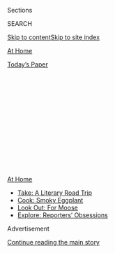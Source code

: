 <div id="app">

<div>

<div>

<div>

<div class="NYTAppHideMasthead css-1q2w90k e1suatyy0">

<div class="section css-ui9rw0 e1suatyy2">

<div class="css-eph4ug er09x8g0">

<div class="css-6n7j50">

</div>

<span class="css-1dv1kvn">Sections</span>

<div class="css-10488qs">

<span class="css-1dv1kvn">SEARCH</span>

</div>

[Skip to content](#site-content)[Skip to site index](#site-index)

</div>

<div id="masthead-section-label" class="css-1wr3we4 eaxe0e00">

[At
Home](https://www.nytimes.com/spotlight/at-home)

</div>

<div class="css-10698na e1huz5gh0">

</div>

</div>

<div id="masthead-bar-one" class="section hasLinks css-15hmgas e1csuq9d3">

<div class="css-uqyvli e1csuq9d0">

</div>

<div class="css-1uqjmks e1csuq9d1">

</div>

<div class="css-9e9ivx">

[](https://myaccount.nytimes.com/auth/login?response_type=cookie&client_id=vi)

</div>

<div class="css-1bvtpon e1csuq9d2">

[Today’s
Paper](https://www.nytimes.com/section/todayspaper)

</div>

</div>

</div>

</div>

<div data-aria-hidden="false">

<div id="site-content" data-role="main">

<div>

<div class="css-1aor85t" style="opacity:0.000000001;z-index:-1;visibility:hidden">

<div class="css-1hqnpie">

<div class="css-epjblv">

<span class="css-17xtcya">[At
Home](/spotlight/at-home)</span><span class="css-x15j1o">|</span><span class="css-fwqvlz">A
Telephone Is Your Friend, but a Tablet Can Betray
You</span>

</div>

<div class="css-k008qs">

<div class="css-1iwv8en">

<span class="css-18z7m18"></span>

<div>

</div>

</div>

<span class="css-1n6z4y">https://nyti.ms/2X9XfAP</span>

<div class="css-1705lsu">

<div class="css-4xjgmj">

<div class="css-4skfbu" data-role="toolbar" data-aria-label="Social Media Share buttons, Save button, and Comments Panel with current comment count" data-testid="share-tools">

  - 
  - 
  - 
  - 
    
    <div class="css-6n7j50">
    
    </div>

  - 

</div>

</div>

</div>

</div>

</div>

</div>

<div id="NYT_TOP_BANNER_REGION" class="css-13pd83m">

<div>

<div id="maps-athome-menu" class="section interactive-content interactive-size-medium css-1edisqu">

<div class="css-17ih8de interactive-body">

<div class="at-home-nav__innerContainer">

<div class="at-home-nav__title">

[At
Home](https://www.nytimes.com/spotlight/at-home?action=click&pgtype=Article&state=default&region=TOP_BANNER&context=at_home_menu)

</div>

  - [Take: A Literary Road
    Trip](https://www.nytimes.com/2020/07/28/books/time-for-a-literary-road-trip.html?action=click&pgtype=Article&state=default&region=TOP_BANNER&context=at_home_menu)
  - [Cook: Smoky
    Eggplant](https://www.nytimes.com/2020/07/29/magazine/bored-with-your-home-cooking-some-smoky-eggplant-will-fix-that.html?action=click&pgtype=Article&state=default&region=TOP_BANNER&context=at_home_menu)
  - [Look Out: For
    Moose](https://www.nytimes.com/2020/07/27/travel/moose-michigan-isle-royale.html?action=click&pgtype=Article&state=default&region=TOP_BANNER&context=at_home_menu)
  - [Explore: Reporters’
    Obsessions](https://www.nytimes.com/interactive/2020/at-home/even-more-reporters-editors-diaries-lists-recommendations.html?action=click&pgtype=Article&state=default&region=TOP_BANNER&context=at_home_menu)

</div>

</div>

</div>

</div>

</div>

<div id="top-wrapper" class="css-1sy8kpn">

<div id="top-slug" class="css-l9onyx">

Advertisement

</div>

[Continue reading the main
story](#after-top)

<div class="ad top-wrapper" style="text-align:center;height:100%;display:block;min-height:250px">

<div id="top" class="place-ad" data-position="top" data-size-key="top">

</div>

</div>

<div id="after-top">

</div>

</div>

<div>

<div id="sponsor-wrapper" class="css-1hyfx7x">

<div id="sponsor-slug" class="css-19vbshk">

Supported by

</div>

[Continue reading the main
story](#after-sponsor)

<div id="sponsor" class="ad sponsor-wrapper" style="text-align:center;height:100%;display:block">

</div>

<div id="after-sponsor">

</div>

</div>

<div class="css-186x18t">

At Home Newsletter

</div>

<div class="css-1vkm6nb ehdk2mb0">

# A Telephone Is Your Friend, but a Tablet Can Betray You

</div>

A reader wants to know how screen breaks should work when our mental
escapes also come via screens.

<div class="css-79elbk" data-testid="photoviewer-wrapper">

<div class="css-z3e15g" data-testid="photoviewer-wrapper-hidden">

</div>

<div class="css-1a48zt4 ehw59r15" data-testid="photoviewer-children">

![<span class="css-16f3y1r e13ogyst0" data-aria-hidden="true">About At
Home’s print edition cover: “We are in a moment that makes us question
the essence of our existence and the importance of being connected. We
realize that the security and privileges that we believed we had wobble
in these strange social systems. So now we must adapt to the new world
and move on, while also never forgetting what is important in
life.”</span><span class="css-cnj6d5 e1z0qqy90" itemprop="copyrightHolder"><span class="css-1ly73wi e1tej78p0">Credit...</span><span><span>Text
and Illustration by Ana
Galvañ</span></span></span>](https://static01.nyt.com/images/2020/07/24/multimedia/24ah-newsletter-top/merlin_174652062_c8e79ea0-60ba-426d-a84a-db8afe53185b-articleLarge.jpg?quality=75&auto=webp&disable=upscale)

</div>

</div>

<div class="css-18e8msd">

<div class="css-vp77d3 epjyd6m0">

<div class="css-hus3qt ey68jwv0" data-aria-hidden="true">

[![Sam
Sifton](https://static01.nyt.com/images/2018/06/21/multimedia/author-sam-sifton/author-sam-sifton-thumbLarge.png
"Sam Sifton")](https://www.nytimes.com/by/sam-sifton)

</div>

<div class="css-1baulvz">

By [<span class="css-1baulvz last-byline" itemprop="name">Sam
Sifton</span>](https://www.nytimes.com/by/sam-sifton)

</div>

</div>

  - 
    
    <div class="css-ld3wwf e16638kd2">
    
    July 24,
    2020
    
    </div>

  - 
    
    <div class="css-4xjgmj">
    
    <div class="css-d8bdto" data-role="toolbar" data-aria-label="Social Media Share buttons, Save button, and Comments Panel with current comment count" data-testid="share-tools">
    
      - 
      - 
      - 
      - 
        
        <div class="css-6n7j50">
        
        </div>
    
      - 
    
    </div>
    
    </div>

</div>

</div>

<div class="section meteredContent css-1r7ky0e" name="articleBody" itemprop="articleBody">

<div class="css-1fanzo5 StoryBodyCompanionColumn">

<div class="css-53u6y8">

Welcome. A couple of newsletters ago I asked you to tell us how you were
doing, and how we might help. That’s a central tenet of our world here
[At Home](http://www.nytimes.com/athome), where we seek to make life a
little more bearable, a little fuller, a little more interesting, even
as the pandemic continues to swirl and we find ourselves at home more
than perhaps ever before.

The responses were revealing: We’re not having much fun, any of us, and
we’re worried for the fall. We have a lot of questions about that. I
thought I’d take on one today and more in the coming ones:

> *What we struggle with is excessive screen time for online learning
> and work calls. When we need a mental escape, we watch movies. It’s
> getting to the point that we don’t want to conference call with
> friends and family because we are burned out. What is the
> refresher-reset for this? A book? Staring at a wall?*

It might be a book, but I find at the end of a day of screen time that
sometimes books are hard to read. The letters swim around. I find myself
trying to click on words. It’s easier to stare at the wall. (Staring at
a wall can be an interesting practice. Concentrate on your breathing.
It’s meditation.) In truth, though, the best reset I’ve found is to
use your telephone to make an actual telephone call. This removes the
weird technological newness of video technology (“You’re on mute\!”) and
returns you to high school, when you could easily talk with a friend for
an hour. I emerge from those calls refreshed and ready for another day
of screens.

More good advice for living a good life at home right now is below.
Please let us know what you’d like to know:
<athome@nytimes.com>.

-----

</div>

</div>

<div class="css-1fanzo5 StoryBodyCompanionColumn">

<div class="css-53u6y8">

## What to watch.

</div>

</div>

<div class="css-79elbk" data-testid="photoviewer-wrapper">

<div class="css-z3e15g" data-testid="photoviewer-wrapper-hidden">

</div>

<div class="css-1a48zt4 ehw59r15" data-testid="photoviewer-children">

![<span class="css-cnj6d5 e1z0qqy90" itemprop="copyrightHolder"><span class="css-1ly73wi e1tej78p0">Credit...</span><span>Max-o-matic</span></span>](https://static01.nyt.com/images/2020/07/26/arts/26almost-famous-illo/26almost-famous-illo-articleLarge.jpg?quality=75&auto=webp&disable=upscale)

</div>

</div>

<div class="css-1fanzo5 StoryBodyCompanionColumn">

<div class="css-53u6y8">

  - It has been [20 years since the release of “Almost
    Famous”](https://www.nytimes.com/2020/07/23/movies/almost-famous-anniversary-golden-god-scene.html)
    and many of the key players sat down to discuss a movie that
    celebrated a long-ago era, but became something of a classic in and
    of itself.

> ***BILLY CRUDUP*** *Cameron told me afterward, “Robert Plant said,
> ‘Yeah, I liked it a lot. That Russell character, I know that guy.’”
> And Cameron was like, “You know Billy?” And he goes, “No, no, no, I
> know Russell.”*

  - Manohla Dargis is keeping the [“Viewing
    Party\!”](https://www.nytimes.com/2020/07/23/movies/love-basketball-sanaa-lathan-omar-epps.html)
    going even if A.O. Scott is on vacation, and she has “Love &
    Basketball” queued up for this weekend. Watch it with her and let
    her know what you think.

  - And Margaret Lyons has an eye on the clock for you. If you have an
    hour, and crave some excitement, she suggests you give [“Wynonna
    Earp”](https://www.nytimes.com/2020/07/23/arts/television/Wynonna-Earp-hannibal-meerkat-manor.html)
    a
chance.

-----

## How to pass the time.

</div>

</div>

<div class="css-79elbk" data-testid="photoviewer-wrapper">

<div class="css-z3e15g" data-testid="photoviewer-wrapper-hidden">

</div>

<div class="css-1a48zt4 ehw59r15" data-testid="photoviewer-children">

<div class="css-1xdhyk6 erfvjey0">

<span class="css-1ly73wi e1tej78p0">Image</span>

<div class="css-zjzyr8">

<div data-testid="lazyimage-container" style="height:257.77777777777777px">

</div>

</div>

</div>

<span class="css-16f3y1r e13ogyst0" data-aria-hidden="true">Penguin,
meet the belugas: In March, the Shedd Aquarium in Chicago let some of
their penguins explore the aquarium on their own. It was a viral hit.
Wellington, above, is a rockhopper
penguin.</span><span class="css-cnj6d5 e1z0qqy90" itemprop="copyrightHolder"><span class="css-1ly73wi e1tej78p0">Credit...</span><span>Brenna
Hernandez/Shedd Aquarium</span></span>

</div>

</div>

<div class="css-1fanzo5 StoryBodyCompanionColumn">

<div class="css-53u6y8">

  - While some zoos and aquariums are opening up for the summer — at
    least in a limited capacity — the pandemic has created a huge
    resource of [virtual options for visiting with
    animals](https://www.nytimes.com/2020/07/23/arts/design/zoos-aquariums-virtual-virus.html)
    you may never have seen otherwise. We did a dive into the options
    available, many of which are free of charge.

  - Our culture writers were asked to come up with [eight things you
    should do this
    weekend](https://www.nytimes.com/2020/07/23/arts/things-to-do-weekend-coronavirus.html).
    One of their suggestions is to check out the work of the sketch
    group Model Majority that imagined what it would look like if
    networks retrieved old hits from their archives and recast them with
    Asian-American actors.

  - This [week’s
    playlist](https://www.nytimes.com/2020/07/24/arts/music/playlist-taylor-swift-j-cole-drake.html)
    has a new track from Taylor Swift — who, at 30, appears to have
    officially grown up. If you’d rather laugh than dance, we picked out
    [seven
    podcasts](https://www.nytimes.com/2020/07/22/arts/comedy-funny-podcasts.html)
    that can lighten the
mood.

-----

## How to deal.

</div>

</div>

<div class="css-79elbk" data-testid="photoviewer-wrapper">

<div class="css-z3e15g" data-testid="photoviewer-wrapper-hidden">

</div>

<div class="css-1a48zt4 ehw59r15" data-testid="photoviewer-children">

<div class="css-1xdhyk6 erfvjey0">

<span class="css-1ly73wi e1tej78p0">Image</span>

<div class="css-zjzyr8">

<div data-testid="lazyimage-container" style="height:346.7111111111111px">

</div>

</div>

</div>

<span class="css-cnj6d5 e1z0qqy90" itemprop="copyrightHolder"><span class="css-1ly73wi e1tej78p0">Credit...</span><span>Trisha
Krauss</span></span>

</div>

</div>

<div class="css-1fanzo5 StoryBodyCompanionColumn">

<div class="css-53u6y8">

  - Ronda Kaysen realizes [her home is not what it used to
    be](https://www.nytimes.com/2020/07/24/realestate/pandemic-housekeeping.html)
    in terms of tidiness, but with no one coming over any time soon, she
    openly wondered if that matters. One option to getting things in
    order, of course, is to move, and [Hannah Wise answered
    questions](https://www.nytimes.com/2020/07/24/style/moving-during-covid-coronavirus.html)
    about the realities of such a decision. And we checked in with [five
    New Yorkers who escaped the
    city](https://www.nytimes.com/2020/07/24/nyregion/coronavirus-quick-escapes-nyc.html),
    asking them the big question: Was it worth it?

  - Facing what they see as a crisis in the education system, and
    unsatisfactory answers from their schools, some parents have formed
    [pandemic
    pods](https://www.nytimes.com/2020/07/22/parenting/school-pods-coronavirus.html)
    to educate kids at home. One benefit of virtual learning? A chance
    to reset and reduce [tween and teen
    drama](https://www.nytimes.com/2020/07/23/well/family/quarantine-tween-drama.html).

  - And in good news for large bags of chips that have so often been
    vilified, a study has shown that all of the sitting involved in a
    [couch potato
    lifestyle](https://www.nytimes.com/2020/07/22/well/move/the-lightness-of-being-a-couch-potato-may-work-to-keep-us-fat.html)
    may actually be tricking our bodies into thinking they need to gain
    weight. Could the chips be innocent?\!

-----

### Like what you see?

[Sign up](https://www.nytimes.com/newsletters/at-home) to receive it in
your inbox\! You can always find much more to read, watch and do every
day on [At Home](https://www.nytimes.com/spotlight/at-home). And let us
know [what you
think](https://nyt.qualtrics.com/jfe/form/SV_e9cKGVFtci4CObz)\!

</div>

</div>

<div>

</div>

</div>

<div>

</div>

<div>

</div>

<div>

</div>

<div>

<div id="bottom-wrapper" class="css-1ede5it">

<div id="bottom-slug" class="css-l9onyx">

Advertisement

</div>

[Continue reading the main
story](#after-bottom)

<div id="bottom" class="ad bottom-wrapper" style="text-align:center;height:100%;display:block;min-height:90px">

</div>

<div id="after-bottom">

</div>

</div>

</div>

</div>

</div>

## Site Index

<div>

</div>

## Site Information Navigation

  - [© <span>2020</span> <span>The New York Times
    Company</span>](https://help.nytimes.com/hc/en-us/articles/115014792127-Copyright-notice)

<!-- end list -->

  - [NYTCo](https://www.nytco.com/)
  - [Contact
    Us](https://help.nytimes.com/hc/en-us/articles/115015385887-Contact-Us)
  - [Work with us](https://www.nytco.com/careers/)
  - [Advertise](https://nytmediakit.com/)
  - [T Brand Studio](http://www.tbrandstudio.com/)
  - [Your Ad
    Choices](https://www.nytimes.com/privacy/cookie-policy#how-do-i-manage-trackers)
  - [Privacy](https://www.nytimes.com/privacy)
  - [Terms of
    Service](https://help.nytimes.com/hc/en-us/articles/115014893428-Terms-of-service)
  - [Terms of
    Sale](https://help.nytimes.com/hc/en-us/articles/115014893968-Terms-of-sale)
  - [Site
    Map](https://spiderbites.nytimes.com)
  - [Help](https://help.nytimes.com/hc/en-us)
  - [Subscriptions](https://www.nytimes.com/subscription?campaignId=37WXW)

</div>

</div>

</div>

</div>
